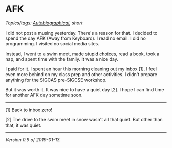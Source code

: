 AFK
===

*Topics/tags: [Autobiographical](index-autobiographical), short*

I did not post a musing yesterday.  There's a reason for that.  I decided
to spend the day AFK (Away from Keyboard).  I read no email.  I did no
programming.  I visited no social media sites.

Instead, I went to a swim meet, made [stupid choices](idiot-2019-01-13),
read a book, took a nap, and spent time with the family.  It was a nice
day.

I paid for it.  I spent an hour this morning cleaning out my inbox [1].
I feel even more behind on my class prep and other activities.  I didn't
prepare anything for the SIGCAS pre-SIGCSE workshop.

But it was worth it.  It was nice to have a quiet day [2].  I hope I can
find time for another AFK day sometime soon.

---

[1] Back to inbox zero!

[2] The drive to the swim meet in snow wasn't all that quiet.  But
other than that, it was quiet.

----

*Version 0.9 of 2019-01-13.*

